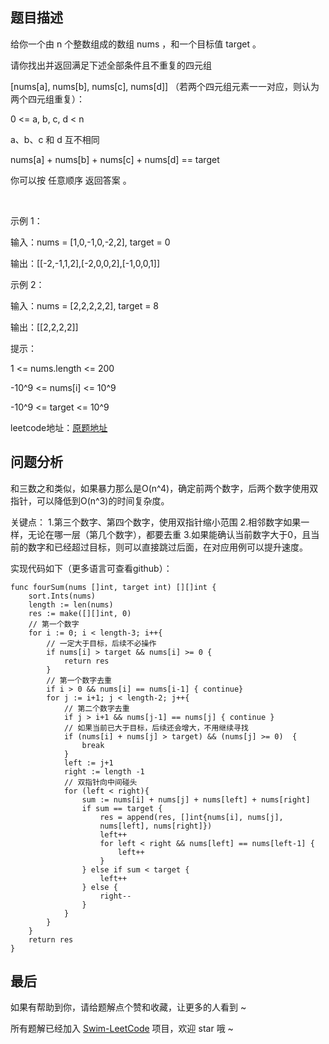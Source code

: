 ## 题目描述


给你一个由 n 个整数组成的数组 nums ，和一个目标值 target 。

请你找出并返回满足下述全部条件且不重复的四元组

[nums[a], nums[b], nums[c], nums[d]] （若两个四元组元素一一对应，则认为两个四元组重复）：

0 <= a, b, c, d < n

a、b、c 和 d 互不相同

nums[a] + nums[b] + nums[c] + nums[d] == target

你可以按 任意顺序 返回答案 。

 

示例 1：

输入：nums = [1,0,-1,0,-2,2], target = 0

输出：[[-2,-1,1,2],[-2,0,0,2],[-1,0,0,1]]

示例 2：

输入：nums = [2,2,2,2,2], target = 8

输出：[[2,2,2,2]]
 

提示：

1 <= nums.length <= 200

-10^9 <= nums[i] <= 10^9

-10^9 <= target <= 10^9


leetcode地址：[原题地址](https://leetcode-cn.com/problems/4sum/solution/by-ma-te-a-rq9z/)

## 问题分析

和三数之和类似，如果暴力那么是O(n^4)，确定前两个数字，后两个数字使用双指针，可以降低到O(n^3)的时间复杂度。

关键点：
1.第三个数字、第四个数字，使用双指针缩小范围
2.相邻数字如果一样，无论在哪一层（第几个数字），都要去重
3.如果能确认当前数字大于0，且当前的数字和已经超过目标，则可以直接跳过后面，在对应用例可以提升速度。


实现代码如下（更多语言可查看github）：

``` golang
func fourSum(nums []int, target int) [][]int {
    sort.Ints(nums)
    length := len(nums)
    res := make([][]int, 0)
    // 第一个数字
    for i := 0; i < length-3; i++{
        // 一定大于目标，后续不必操作
        if nums[i] > target && nums[i] >= 0 {
            return res
        }
        // 第一个数字去重
        if i > 0 && nums[i] == nums[i-1] { continue}
        for j := i+1; j < length-2; j++{
            // 第二个数字去重
            if j > i+1 && nums[j-1] == nums[j] { continue }
            // 如果当前已大于目标，后续还会增大，不用继续寻找
            if (nums[i] + nums[j] > target) && (nums[j] >= 0)  {
                break
            }
            left := j+1
            right := length -1
            // 双指针向中间碰头
            for (left < right){
                sum := nums[i] + nums[j] + nums[left] + nums[right]
                if sum == target {
                    res = append(res, []int{nums[i], nums[j], 
                    nums[left], nums[right]})
                    left++
                    for left < right && nums[left] == nums[left-1] {
                        left++
                    }
                } else if sum < target {
                    left++
                } else {
                    right--
                }
            }
        }
    }
    return res
}
```

## 最后

如果有帮助到你，请给题解点个赞和收藏，让更多的人看到 ~

所有题解已经加入 [Swim-LeetCode](https://github.com/niuniumart/Swim-LeetCode) 项目，欢迎 star 哦 ~